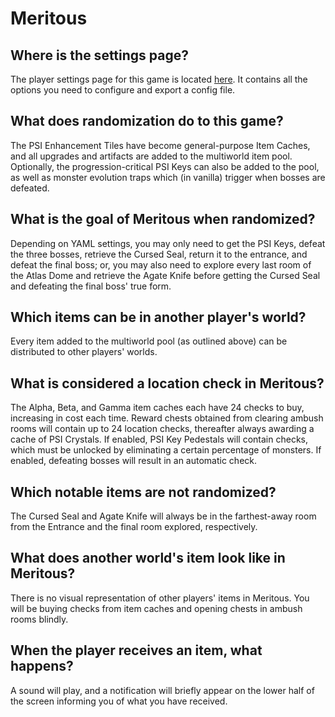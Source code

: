 # Meritous

## Where is the settings page?
The player settings page for this game is located <a href="../player-settings">here</a>. It contains all the options you need to configure and export a config file.

## What does randomization do to this game?
The PSI Enhancement Tiles have become general-purpose Item Caches, and all upgrades and artifacts are added to the multiworld item pool. Optionally, the progression-critical PSI Keys can also be added to the pool, as well as monster evolution traps which (in vanilla) trigger when bosses are defeated.

## What is the goal of Meritous when randomized?
Depending on YAML settings, you may only need to get the PSI Keys, defeat the three bosses, retrieve the Cursed Seal, return it to the entrance, and defeat the final boss; or, you may also need to explore every last room of the Atlas Dome and retrieve the Agate Knife before getting the Cursed Seal and defeating the final boss' true form.

## Which items can be in another player's world?
Every item added to the multiworld pool (as outlined above) can be distributed to other players' worlds.

## What is considered a location check in Meritous?
The Alpha, Beta, and Gamma item caches each have 24 checks to buy, increasing in cost each time. Reward chests obtained from clearing ambush rooms will contain up to 24 location checks, thereafter always awarding a cache of PSI Crystals. If enabled, PSI Key Pedestals will contain checks, which must be unlocked by eliminating a certain percentage of monsters. If enabled, defeating bosses will result in an automatic check.

## Which notable items are not randomized?
The Cursed Seal and Agate Knife will always be in the farthest-away room from the Entrance and the final room explored, respectively.

## What does another world's item look like in Meritous?
There is no visual representation of other players' items in Meritous. You will be buying checks from item caches and opening chests in ambush rooms blindly.

## When the player receives an item, what happens?
A sound will play, and a notification will briefly appear on the lower half of the screen informing you of what you have received.